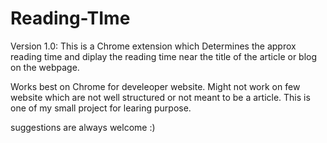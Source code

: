 # Reading-TIme
Version 1.0: This is a Chrome extension which Determines the approx reading time and diplay the reading time near the title of the article or blog on the webpage. 

Works best on Chrome for develeoper website.
Might not work on few website which are not well structured or not meant to be a article. This is one of my small project for learing purpose.

suggestions are always welcome :)
